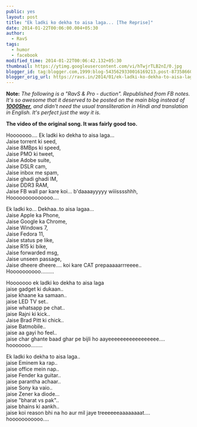 ```yaml
---
public: yes
layout: post
title: "Ek ladki ko dekha to aisa laga... [The Reprise]"
date: 2014-01-22T00:06:00.004+05:30
author:
  - RavS
tags:
  - humor
  - facebook
modified_time: 2014-01-22T00:06:42.132+05:30
thumbnail: https://ytimg.googleusercontent.com/vi/hTwjrTLB2nI/0.jpg
blogger_id: tag:blogger.com,1999:blog-5435629330016169213.post-8735866020091775624
blogger_orig_url: https://ravs.in/2014/01/ek-ladki-ko-dekha-to-aisa-laga-reprise.html
---
```


**Note:** _The following is a "RavS & Pro - duction". Republished from FB notes. It's so awesome that it deserved to be posted on the main blog instead of [**1000Sher**](http://1000sher.tumblr.com/), and didn't need the usual transliteration in Hindi and translation in English. It's perfect just the way it is._  
  
**The video of the original song. It was fairly good too.** 

  
  
Hooooooo.... Ek ladki ko dekha to aisa laga...  
Jaise torrent ki seed,  
Jaise 8MBps ki speed,  
Jaise PMO ki tweet,  
Jaise Adobe suite,  
Jaise DSLR cam,  
Jaise inbox me spam,  
Jaise ghadi ghadi IM,  
Jaise DDR3 RAM,  
Jaise FB wall par kare koi... b'daaaayyyyy wiiisssshhh,  
Hoooooooooooooo....  
  
  
Ek ladki ko... Dekhaa..to aisa lagaa...  
Jaise Apple ka Phone,  
Jaise Google ka Chrome,  
Jaise Windows 7,  
Jaise Fedora 11,  
Jaise status pe like,  
Jaise R15 ki bike,  
Jaise forwarded msg,  
Jaise unseen passage,  
Jaise dheere dheere.... koi kare CAT prepaaaaarrreeee..  
Hoooooooooo.........  
  
  
Hooooooo ek ladki ko dekha to aisa laga  
jaise gadget ki dukaan..  
jaise khaane ka samaan..  
jaise LED TV set..  
jaise whatsapp pe chat..  
jaise Rajni ki kick..  
Jaise Brad Pitt ki chick..  
jaise Batmobile..  
jaise aa gayi ho feel..  
jaise char ghante baad ghar pe bijli ho aayeeeeeeeeeeeeeeeee....  
hooooooo........  
  
  
Ek ladki ko dekha to aisa laga..  
jaise Eminem ka rap..  
jaise office mein nap..  
jaise Fender ka guitar..  
jaise parantha achaar..  
jaise Sony ka vaio..  
jaise Zener ka diode...  
jaise "bharat vs pak"..  
jaise bhains ki aankh..  
jaise koi reason bhi na ho aur mil jaye treeeeeeaaaaaaaat....  
hooooooooooo....

